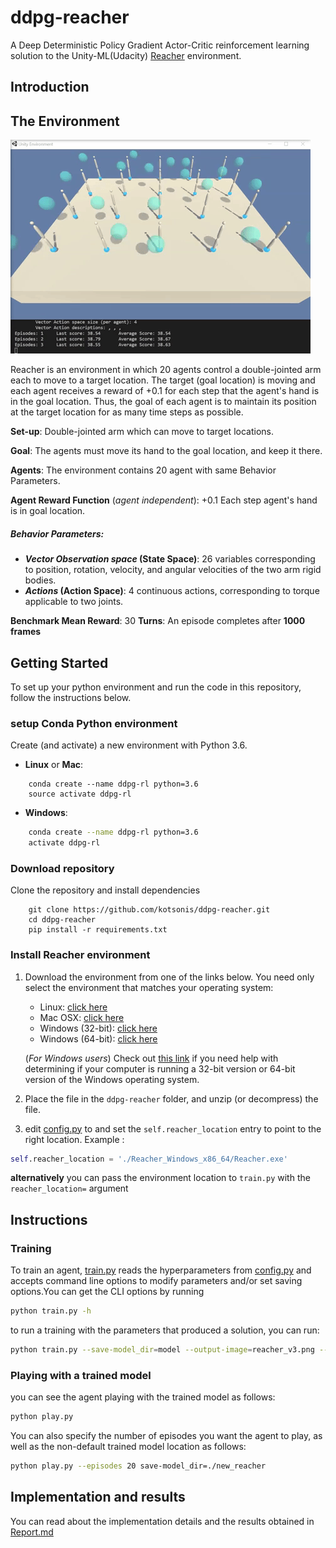 



# ddpg-reacher
A Deep Deterministic Policy Gradient Actor-Critic reinforcement learning solution to the Unity-ML(Udacity) [Reacher](https://github.com/Unity-Technologies/ml-agents/blob/master/docs/Learning-Environment-Examples.md#reacher) environment. 

## Introduction

## The Environment

![Trained Agent](./images/trained_reacher_agent.gif)

Reacher is an environment in which 20 agents control a double-jointed arm each to move to a target location. The target (goal location) is moving and each agent receives a reward of +0.1 for each step that the agent's hand is in the goal location. Thus, the goal of each agent is to maintain its position at the target location for as many time steps as possible.


**Set-up**: Double-jointed arm which can move to target locations.

**Goal**: The agents must move its hand to the goal location, and keep it there.

**Agents**: The environment contains 20 agent with same Behavior Parameters.

**Agent Reward Function** (_agent independent_):
+0.1 Each step agent's hand is in goal location.
##### Behavior Parameters:
- **_Vector Observation space_ (State Space)**: 26 variables corresponding to position, rotation, velocity, and angular velocities of the two arm rigid bodies.
- **_Actions_ (Action Space)**: 4 continuous actions, corresponding to torque applicable to two joints.

**Benchmark Mean Reward**: 30
**Turns**: An episode completes after **1000 frames**

## Getting Started
To set up your python environment and run the code in this repository, follow the instructions below.
### setup Conda Python environment

Create (and activate) a new environment with Python 3.6.

- __Linux__ or __Mac__: 
```shell
	conda create --name ddpg-rl python=3.6
	source activate ddpg-rl
```
- __Windows__: 
```bash
	conda create --name ddpg-rl python=3.6 
	activate ddpg-rl
```
### Download repository
 Clone the repository and install dependencies

```shell
	git clone https://github.com/kotsonis/ddpg-reacher.git
	cd ddpg-reacher
	pip install -r requirements.txt
```

### Install Reacher environment
1. Download the environment from one of the links below.  You need only select the environment that matches your operating system:

   - Linux: [click here](https://s3-us-west-1.amazonaws.com/udacity-drlnd/P2/Reacher/Reacher_Linux.zip)
   - Mac OSX: [click here](https://s3-us-west-1.amazonaws.com/udacity-drlnd/P2/Reacher/Reacher.app.zip)
   - Windows (32-bit): [click here](https://s3-us-west-1.amazonaws.com/udacity-drlnd/P2/Reacher/Reacher_Windows_x86.zip)
   - Windows (64-bit): [click here](https://s3-us-west-1.amazonaws.com/udacity-drlnd/P2/Reacher/Reacher_Windows_x86_64.zip)
    
    (_For Windows users_) Check out [this link](https://support.microsoft.com/en-us/help/827218/how-to-determine-whether-a-computer-is-running-a-32-bit-version-or-64) if you need help with determining if your computer is running a 32-bit version or 64-bit version of the Windows operating system.

2. Place the file in the `ddpg-reacher` folder, and unzip (or decompress) the file.

3. edit [config.py](config.py) to and set the `self.reacher_location` entry to point to the right location. Example :
```python 
self.reacher_location = './Reacher_Windows_x86_64/Reacher.exe'
```
**alternatively** you can pass the environment location to `train.py` with the `reacher_location=` argument
## Instructions
### Training
To train an agent, [train.py](train.py) reads the hyperparameters from [config.py](config.py) and accepts command line options to modify parameters and/or set saving options.You can get the CLI options by running
```bash
python train.py -h
```

to run a training with the parameters that produced a solution, you can run:
```bash
python train.py --save-model_dir=model --output-image=reacher_v3.png --episodes=200 --batch-size=256 --eps-decay=0.99 --n_step=7
```
### Playing with a trained model
you can see the agent playing with the trained model as follows:
```bash
python play.py
```
You can also specify the number of episodes you want the agent to play, as well as the non-default trained model location as follows:
```bash
python play.py --episodes 20 save-model_dir=./new_reacher
```

## Implementation and results
You can read about the implementation details and the results obtained in [Report.md](Report.md)
